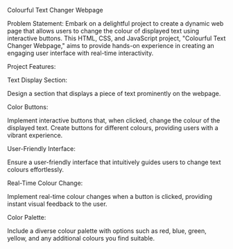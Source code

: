 Colourful Text Changer Webpage

Problem Statement:
Embark on a delightful project to create a dynamic web page that allows users to change the colour of displayed text using interactive buttons. This HTML, CSS, and JavaScript project, "Colourful Text Changer Webpage," aims to provide hands-on experience in creating an engaging user interface with real-time interactivity.

Project Features:

Text Display Section:

Design a section that displays a piece of text prominently on the webpage.

Color Buttons:

Implement interactive buttons that, when clicked, change the colour of the displayed text. Create buttons for different colours, providing users with a vibrant experience.

User-Friendly Interface:

Ensure a user-friendly interface that intuitively guides users to change text colours effortlessly.

Real-Time Colour Change:

Implement real-time colour changes when a button is clicked, providing instant visual feedback to the user.

Color Palette:

Include a diverse colour palette with options such as red, blue, green, yellow, and any additional colours you find suitable.
